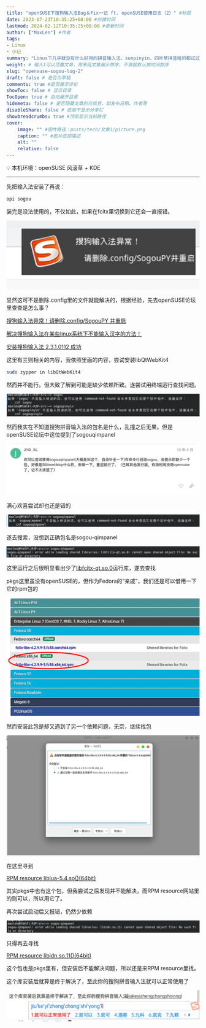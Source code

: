 ```yaml
---
title: "openSUSE下搜狗输入法Bug＆Fix一记 ft. openSUSE使用日志（2）" #标题
date: 2023-07-23T10:35:25+08:00 #创建时间
lastmod: 2024-02-12T10:35:25+08:00 #更新时间
author: ["MaxLen"] #作者
tags: 
- Linux
- 小记
summary: "Linux下几乎就没有什么好用的拼音输入法。sunpinyin，四叶草拼音啥的都试过，还是种种不舒畅。最后想到搜狗输入法，然而这货想在openSUSE下正常使用可还得花点功夫。并且解决方法还比较“偏僻”，这是我的解决思路和经验，估计能对你起到一些帮助" #描述
weight: # 输入1可以顶置文章，用来给文章展示排序，不填就默认按时间排序
slug: "opensuse-sogou-log-2"
draft: false # 是否为草稿
comments: true #是否展示评论
showToc: false # 显示目录
TocOpen: true # 自动展开目录
hidemeta: false # 是否隐藏文章的元信息，如发布日期、作者等
disableShare: false # 底部不显示分享栏
showbreadcrumbs: true #顶部显示当前路径
cover:
    image: "" #图片路径：posts/tech/文章1/picture.png
    caption: "" #图片底部描述
    alt: ""
    relative: false
---
```


<aside>
💡 本机环境：openSUSE 风滚草 + KDE

</aside>

---

先把输入法安装了再说：

```bash
opi sogou
```

装完是没法使用的，不仅如此，如果在fcitx里切换到它还会一直报错。

![image](https://github.com/maxlen727/picx-images-hosting/raw/master/image.5cmn11yxcvs0.webp)

显然这可不是删除.config里的文件就能解决的，根据经验，先去openSUSE论坛里查查是怎么事？

[搜狗输入法异常！请删除.config/SogouPY 并重启](https://forum.suse.org.cn/t/topic/10208/3)

[解决搜狗输入法在某些linux系统下不能输入汉字的方法！](https://forum.suse.org.cn/t/linux/4773)

[安装搜狗输入法 2.3.1.0112 成功](https://forum.suse.org.cn/t/topic/12467)

这里有三则相关的内容，我依照里面的内容，尝试安装libQtWebKit4

```bash
sudo zypper in libQtWebKit4
```

然而并不能行。但大致了解到可能是缺少依赖所致。遂尝试用终端运行查找问题。

![image](https://github.com/maxlen727/picx-images-hosting/raw/master/image.sqvg1yyiw2o.webp)

然而我实在不知道搜狗拼音输入法的包名是什么，乱撞之后无果。但是openSUSE论坛中这位提到了sogouqimpanel

![image](https://github.com/maxlen727/picx-images-hosting/raw/master/image.2m0f6cn4pf80.webp)

满心欢喜尝试却也还是错的

![image](https://github.com/maxlen727/picx-images-hosting/raw/master/image.t3vchll5bnk.webp)

遂去搜索，没想到正确包名是sogou-qimpanel

![image](https://github.com/maxlen727/picx-images-hosting/raw/master/image.6pvvltu7dy80.webp)

这里运行之后很明显看出少了[libfcitx-qt.so.0](https://pkgs.org/download/libfcitx-qt.so.0()(64bit))运行库，遂去查找

pkgs这里虽没有openSUSE的，但作为Fedora的“亲戚”，我们还是可以借用一下它的rpm包的

![image](https://github.com/maxlen727/picx-images-hosting/raw/master/image.2wzczg9j7w60.webp)

然而安装此包是却又遇到了另一个依赖问题，无奈，继续找包

![image](https://github.com/maxlen727/picx-images-hosting/raw/master/image.74efcn9olx80.webp)

在这里寻到

[RPM resource liblua-5.4.so()(64bit)](https://rpmfind.net/linux/rpm2html/search.php?query=liblua-5.4.so()(64bit))

其实pkgs中也有这个包，但我尝试之后发现并不能解决，而RPM resource网站里的则可以，所以用它了。

再次尝试启动后又报错，仍然少依赖

![image](https://github.com/maxlen727/picx-images-hosting/raw/master/image.69vv34ugnu80.webp)

只得再去寻找

[RPM resource libidn.so.11()(64bit)](https://rpmfind.net/linux/rpm2html/search.php?query=libidn.so.11()(64bit))

这个包也是pkgs里有，但安装后不能解决问题，所以还是来RPM resource里找。

这个库安装后就算是终于解决了，至此你的搜狗拼音输入法就可以正常使用了

![image](https://github.com/maxlen727/picx-images-hosting/raw/master/image.63vfts8rg9o0.webp)
